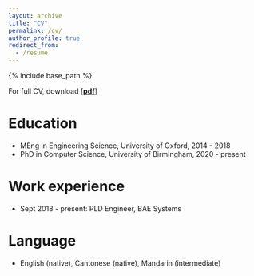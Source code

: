 ```yaml
---
layout: archive
title: "CV"
permalink: /cv/
author_profile: true
redirect_from:
  - /resume
---
```


{% include base_path %}

For full CV, download [[__pdf__](http://eldentse.github.io/files/Elden_TSE_CV.pdf)]

Education
======
* MEng in Engineering Science, University of Oxford, 2014 - 2018
* PhD in Computer Science, University of Birmingham, 2020 - present

Work experience
======
* Sept 2018 - present: PLD Engineer, BAE Systems

  
Language
======
* English (native), Cantonese (native), Mandarin (intermediate)

